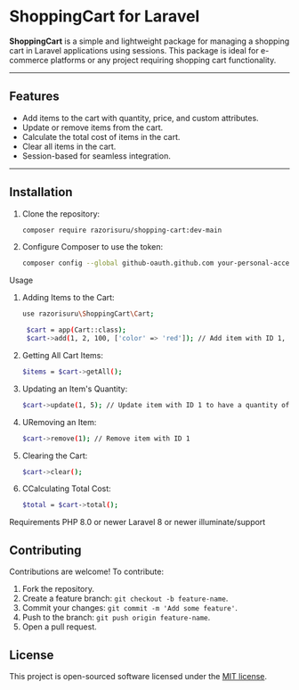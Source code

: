 # ShoppingCart for Laravel

**ShoppingCart** is a simple and lightweight package for managing a shopping cart in Laravel applications using sessions. This package is ideal for e-commerce platforms or any project requiring shopping cart functionality.

---

## Features

- Add items to the cart with quantity, price, and custom attributes.
- Update or remove items from the cart.
- Calculate the total cost of items in the cart.
- Clear all items in the cart.
- Session-based for seamless integration.

---

## Installation
1. Clone the repository:
   ```bash
   composer require razorisuru/shopping-cart:dev-main
   ```

2. Configure Composer to use the token:
   ```bash
   composer config --global github-oauth.github.com your-personal-access-token
   ```

Usage

1. Adding Items to the Cart:
   ```bash
   use razorisuru\ShoppingCart\Cart;

    $cart = app(Cart::class);
    $cart->add(1, 2, 100, ['color' => 'red']); // Add item with ID 1, quantity 2, and price 100
   ```

2. Getting All Cart Items:
   ```bash
   $items = $cart->getAll();
   ```

3. Updating an Item's Quantity:
   ```bash
   $cart->update(1, 5); // Update item with ID 1 to have a quantity of 5
   ```

4. URemoving an Item:
   ```bash
   $cart->remove(1); // Remove item with ID 1
   ```

5. Clearing the Cart:
   ```bash
   $cart->clear();
   ```

6. CCalculating Total Cost:
   ```bash
   $total = $cart->total();
   ```

Requirements
PHP 8.0 or newer
Laravel 8 or newer
illuminate/support

## Contributing
Contributions are welcome! To contribute:
1. Fork the repository.
2. Create a feature branch: `git checkout -b feature-name`.
3. Commit your changes: `git commit -m 'Add some feature'`.
4. Push to the branch: `git push origin feature-name`.
5. Open a pull request.

## License
This project is open-sourced software licensed under the [MIT license](LICENSE).

